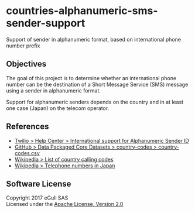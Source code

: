 # countries-alphanumeric-sms-sender-support
Support of sender in alphanumeric format,
based on international phone number prefix

## Objectives

The goal of this project is to determine whether an international phone
number can be the destination of a Short Message Service (SMS) message
using a sender in alphanumeric format.

Support for alphanumeric senders depends on the country and in at least
one case (Japan) on the telecom operator.

## References

* [Twilio > Help Center > International support for Alphanumeric Sender ID](https://support.twilio.com/hc/en-us/articles/223133767-International-support-for-Alphanumeric-Sender-ID)
* [GitHub > Data Packaged Core Datasets > country-codes > country-codes.csv](https://github.com/datasets/country-codes/blob/master/data/country-codes.csv)
* [Wikipedia > List of country calling codes](https://en.wikipedia.org/wiki/List_of_country_calling_codes)
* [Wikipedia > Telephone numbers in Japan](https://en.wikipedia.org/wiki/Telephone_numbers_in_Japan)

## Software License

Copyright 2017 eGull SAS  
Licensed under the
[Apache License, Version 2.0](http://www.apache.org/licenses/LICENSE-2.0)
